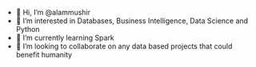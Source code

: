 - 👋 Hi, I’m @alammushir
- 👀 I’m interested in Databases, Business Intelligence, Data Science and Python
- 🌱 I’m currently learning Spark
- 💞️ I’m looking to collaborate on any data based projects that could benefit humanity


<!---
alammushir/alammushir is a ✨ special ✨ repository because its `README.md` (this file) appears on your GitHub profile.
You can click the Preview link to take a look at your changes.
--->
